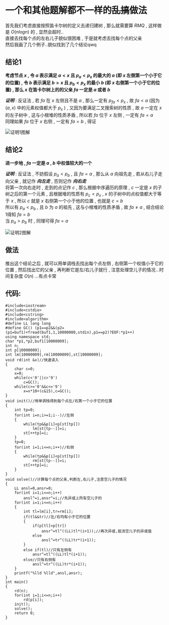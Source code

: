 # 一个和其他题解都不一样的~~乱搞~~做法
首先我们考虑直接按照笛卡尔树的定义去递归建树 , 那么就需要算 $RMQ$ , 这样做是 $O(nlogn)$ 的 , 显然会超时..  
直接去找每个点的左右儿子貌似很困难 , 于是就考虑去找每个点的父亲  
然后我画了几个例子..貌似找到了几个结论qwq

## 结论1
**考虑节点 $x$ , 令 $a$ 表示满足 $a<x$ 且 $p_a<p_x$ 的最大的 $a$ (即 $x$ 左侧第一个小于它的位置) , 令 $b$ 表示满足 $b>x$ 且 $p_b<p_x$ 的最小 $b$ (即 $x$ 右侧第一个小于它的位置) , 那么 $x$ 在笛卡尔树上的的父亲 $fa$ 一定是 $a$ 或者 $b$**

***证明*** : 反证法 , 若 $fa$ 在 $x$ 左侧且不是 $a$ , 那么一定有 $p_{fa}<p_x$ , 故 $fa<a$ (因为 $(a,x)$ 中的元素权值都大于 $p_x$ ) , 又因为要满足二叉搜索树的性质 , 故 $a$ 一定在 $x$ 的左子树中 , 这与小根堆的性质矛盾 , 所以若 $fa$ 位于 $x$ 左侧 , 一定有 $fa=a$   
同理如果 $fa$ 位于 $x$ 右侧 , 一定有 $fa=b$ , 得证

![证明1图解](https://i.loli.net/2020/07/20/DJgsuoHpNkTWPrf.png)

## 结论2
**进一步地 , $fa$ 一定是 $a$ , $b$ 中权值较大的一个**

***证明*** : 反证法 , 不妨假设 $p_a<p_b$ , 且 $fa=a$ , 那么从 $a$ 向祖先走 , 若从右儿子走向父亲 , 就记作 ***向左走*** , 否则记作 ***向右走***  
将第一次向右走时 , 走到的点记作 $c$ , 那么根据中序遍历的原理 , $c$ 一定是 $x$ 的子树之后的第一个元素 , 且根据堆的性质有 $p_c<p_x$ , $x$ 的子树中的点权值都大于等于 $x$ , 所以 $c$ 就是 $x$ 右侧第一个小于他的位置 , 也就是 $c=b$  
所以有 $p_a<p_b$ , 且 $b$ 为 $a$ 的祖先 , 这与小根堆的性质矛盾 , 故 $fa\ne a$ , 结合结论1得知 $fa=b$  
当 $p_a>p_b$ 时 , 同理可得 $fa=a$

![证明2图解](https://i.loli.net/2020/07/20/2eOWMrPZG9hb1S7.png)

## 做法
推出这个结论之后 , 就可以用单调栈去找出每个点左侧 , 右侧第一个权值小于它的位置 , 然后找出它的父亲 , 再判断它是左/右儿子就行 , 注意处理空儿子的情况...时间复杂度 $O(n)$ ...有点卡常

## 代码:
```
#include<iostream>
#include<cstdio>
#include<cstring>
#include<algorithm>
#define LL long long
#define GC() (p1==p2&&(p2=(p1=buf1)+fread(buf1,1,10000000,stdin),p1==p2)?EOF:*p1++)
using namespace std;
char *p1,*p2,buf1[10000009];
int n;
int p[10000009];
int lm[10000009],rm[10000009],st[10000009];
void rd(int &x)//快速读入
{
	char c=0;
	x=0;
	while(c<'0'||c>'9')
		c=GC();
	while(c>='0'&&c<='9')
		x=x*10+(c&15),c=GC();
}
void init()//用单调栈得到每个点左/右第一个小于它的位置
{
	int tp=0;
	for(int i=n;i>=1;i--)//左侧
	{
		while(tp&&p[i]<p[st[tp]])
			lm[st[tp--]]=i;
		st[++tp]=i;
	}
	tp=0;
	for(int i=1;i<=n;i++)//右侧
	{
		while(tp&&p[i]<p[st[tp]])
			rm[st[tp--]]=i;
		st[++tp]=i;
	}
}
void solve()//计算每个点的父亲,判断左,右儿子,注意空儿子的情况
{
	LL ansl=0,ansr=0;
	for(int i=1;i<=n;i++)
		ansl^=i,ansr^=i;//先异或上所有空儿子的
	for(int i=1;i<=n;i++)
	{
		int tl=lm[i],tr=rm[i];
		if(tl&&tr)//左/右均有小于它的位置
		{
			if(p[tl]>p[tr])
				ansr^=tl^((LL)tl*(i+1));//再次异或,抵消空儿子的异或值
			else
				ansl^=tr^((LL)tr*(i+1));
		}
		else if(tl)//只有左侧有
			ansr^=tl^((LL)tl*(i+1));
		else//只有右侧有
			ansl^=tr^((LL)tr*(i+1));
	}
	printf("%lld %lld",ansl,ansr);
}
int main()
{
	rd(n);
	for(int i=1;i<=n;i++)
		rd(p[i]);
	init();
	solve();
	return 0;
}
```